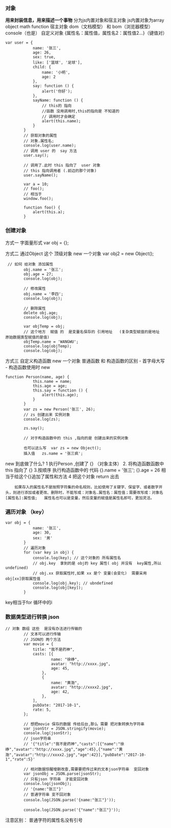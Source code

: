 ### 对象  
**用来封装信息，用来描述一个事物**
分为js内置对象和宿主对象
js内置对象为array   object   math  function
宿主对象   dom（文档模型）  和  bom（浏览器模型）   console（也是）
自定义对象 {属性名：属性值，属性名2：属性值2...}（键值对）

```
var user = {
            name: '张三',
            age: 26,
            sex: true,
            like: ['篮球', '足球'],
            child: {
                name: '小明',
                age: 2
            },
            say: function () {
                alert('你好');
            },
            sayName: function () {
                // this的 指向 
                //函数 没用调用时,this的指向是 不知道的
                // 调用时才会确定
                alert(this.name);
            }
        }
        // 获取对象的属性
        // 对象.属性名;
        console.log(user.name);
        // 调用 user 的  say 方法
        user.say();

        // 调用了.此时 this 指向了  user 对象
        // this 指向调用者 (.前边的那个对象)
        user.sayName();

        var a = 10;
        // foo();
        // 相当于
        window.foo();

        function foo() {
            alert(this.a);
        }
```

### 创建对象
方式一 字面量形式
var obj = {};

方式二 通过Object 这个 顶级对象  new 一个对象
var obj2 = new Object();
```
 // 如何 给对象 添加属性
        obj.name = '张三';
        obj.age = 27;
        console.log(obj);

        // 修改属性
        obj.name = '李四';
        console.log(obj);

        // 删除属性
        delete obj.age;
        console.log(obj);

        var objTemp = obj;
        // 这个地方  赋值 的  是变量名保存的 引用地址   (复杂类型赋值的是地址    原始数据类型赋值的是值)
        objTemp.name = 'WANGWU';
        console.log(objTemp);
        console.log(obj);
```

方式三 自定义构造函数 new 一个对象
普通函数 和 构造函数的区别 
    - 首字母大写
    - 构造函数使用时  new
```
function Person(name, age) {
            this.name = name;
            this.age = age;
            this.say = function () {
                alert(this.age);
            }
        }
        var zs = new Person('张三', 26);
        // zs 创建出来 实例对象
        console.log(zs);

        zs.say();

        // 对于构造函数中的 this ,指向的是 创建出来的实例对象

        也可以这么写  var zs = new Object();
        插入值   zs.name = '张三疯';
```
new 到底做了什么?
        1 执行Person ,创建了 {} （对象主体）
        2. 将构造函数函数中  this  指向了 {} 
        3.按顺序 执行构造函数中的 代码
        {}.name = '张三';
        {}.age = 26
        相当于给这个{}追加了属性和方法
        4 把这个对象  return 出去

        如果存入的属性名不是按照字符集的命名规则，比如使用了关键字、保留字、或者数字开头，则进行添加或者更改、删除时，不能写成：对象名.属性名：属性值；需要改写成：对象名[属性名]:属性值;   属性名也可以是变量，然后变量的赋值是属性名即可，更加灵活。

### 遍历对象 （key）
```
var obj = {
            name: '张三',
            age: 30,
            sex: '男'
        }
        // 遍历对象
        for (var key in obj) {
            console.log(key); // 这个对象的 所有属性名
            // obj.key  拿到的是 obj的 key 属性( obj 并没有  key属性,所以 undefined)
            // obj.xx 获取属性时,如果 xx 是个 变量(会变化)  需要采用  obj[xx]获取属性值
            console.log(obj.key); // ubndefined
            console.log(obj[key]);
        }
```
key相当于for 循环中的i

### 数据类型进行转换 json
```
// 对象 数组 这些  是没有办法进行传输的 
        // 文本可以进行传输
        // JSON的 两个方法
        var movie = {
            title: "我不是药神",
            casts: [{
                    name: "徐峥",
                    avatar: "http://xxxx.jpg",
                    age: 45,
                },
                {
                    name: "黄渤",
                    avatar: "http://xxxx2.jpg",
                    age: 42,
                },
            ],
            pubDate: "2017-10-1",
            rate: 5,
        };

        // 想把movie 保存的数据 传给后台,那么 需要 把对象转换为字符串
        var jsonStr = JSON.stringify(movie);
        console.log(jsonStr);
        // json字符串
        // '{"title":"我不是药神","casts":[{"name":"徐峥","avatar":"http://xxxx.jpg","age":45},{"name":"黄渤","avatar":"http://xxxx2.jpg","age":42}],"pubDate":"2017-10-1","rate":5}'

        // 相对数据惊醒增删改查,需要要把传过来的文本json字符串  变回对象
        var jsonObj = JSON.parse(jsonStr);
        // 只有json 字符串  才能变回对象
        console.log(jsonObj);
        // '{name:"张三"}'
        // 普通字符串 变不回对象
        console.log(JSON.parse('{name:"张三"}'));

        console.log(JSON.parse('{"name":"张三"}'));
```
注意区别： 普通字符的属性名没有引号

